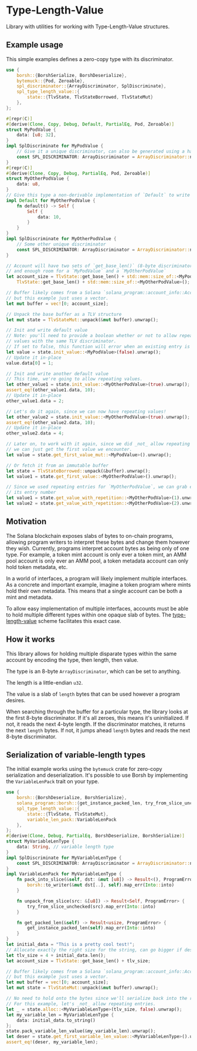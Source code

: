 # Type-Length-Value

Library with utilities for working with Type-Length-Value structures.

## Example usage

This simple examples defines a zero-copy type with its discriminator.

```rust
use {
    borsh::{BorshSerialize, BorshDeserialize},
    bytemuck::{Pod, Zeroable},
    spl_discriminator::{ArrayDiscriminator, SplDiscriminate},
    spl_type_length_value::{
        state::{TlvState, TlvStateBorrowed, TlvStateMut}
    },
};

#[repr(C)]
#[derive(Clone, Copy, Debug, Default, PartialEq, Pod, Zeroable)]
struct MyPodValue {
    data: [u8; 32],
}
impl SplDiscriminate for MyPodValue {
    // Give it a unique discriminator, can also be generated using a hash function
    const SPL_DISCRIMINATOR: ArrayDiscriminator = ArrayDiscriminator::new([1; ArrayDiscriminator::LENGTH]);
}
#[repr(C)]
#[derive(Clone, Copy, Debug, PartialEq, Pod, Zeroable)]
struct MyOtherPodValue {
    data: u8,
}
// Give this type a non-derivable implementation of `Default` to write some data
impl Default for MyOtherPodValue {
    fn default() -> Self {
        Self {
            data: 10,
        }
    }
}
impl SplDiscriminate for MyOtherPodValue {
    // Some other unique discriminator
    const SPL_DISCRIMINATOR: ArrayDiscriminator = ArrayDiscriminator::new([2; ArrayDiscriminator::LENGTH]);
}

// Account will have two sets of `get_base_len()` (8-byte discriminator and 4-byte length),
// and enough room for a `MyPodValue` and a `MyOtherPodValue`
let account_size = TlvState::get_base_len() + std::mem::size_of::<MyPodValue>() + \
    TlvState::get_base_len() + std::mem::size_of::<MyOtherPodValue>();

// Buffer likely comes from a Solana `solana_program::account_info::AccountInfo`,
// but this example just uses a vector.
let mut buffer = vec![0; account_size];

// Unpack the base buffer as a TLV structure
let mut state = TlvStateMut::unpack(&mut buffer).unwrap();

// Init and write default value
// Note: you'll need to provide a boolean whether or not to allow repeating
// values with the same TLV discriminator.
// If set to false, this function will error when an existing entry is detected.
let value = state.init_value::<MyPodValue>(false).unwrap();
// Update it in-place
value.data[0] = 1;

// Init and write another default value
// This time, we're going to allow repeating values.
let other_value1 = state.init_value::<MyOtherPodValue>(true).unwrap();
assert_eq!(other_value1.data, 10);
// Update it in-place
other_value1.data = 2;

// Let's do it again, since we can now have repeating values!
let other_value2 = state.init_value::<MyOtherPodValue>(true).unwrap();
assert_eq!(other_value2.data, 10);
// Update it in-place
other_value2.data = 4;

// Later on, to work with it again, since we did _not_ allow repeating entries,
// we can just get the first value we encounter.
let value = state.get_first_value_mut::<MyPodValue>().unwrap();

// Or fetch it from an immutable buffer
let state = TlvStateBorrowed::unpack(&buffer).unwrap();
let value1 = state.get_first_value::<MyOtherPodValue>().unwrap();

// Since we used repeating entries for `MyOtherPodValue`, we can grab either one by
// its entry number
let value1 = state.get_value_with_repetition::<MyOtherPodValue>(1).unwrap();
let value2 = state.get_value_with_repetition::<MyOtherPodValue>(2).unwrap();

```

## Motivation

The Solana blockchain exposes slabs of bytes to on-chain programs, allowing program
writers to interpret these bytes and change them however they wish. Currently,
programs interpret account bytes as being only of one type. For example, a token
mint account is only ever a token mint, an AMM pool account is only ever an AMM pool,
a token metadata account can only hold token metadata, etc.

In a world of interfaces, a program will likely implement multiple interfaces.
As a concrete and important example, imagine a token program where mints hold
their own metadata. This means that a single account can be both a mint and
metadata.

To allow easy implementation of multiple interfaces, accounts must be able to
hold multiple different types within one opaque slab of bytes. The
[type-length-value](https://en.wikipedia.org/wiki/Type%E2%80%93length%E2%80%93value)
scheme facilitates this exact case.

## How it works

This library allows for holding multiple disparate types within the same account
by encoding the type, then length, then value.

The type is an 8-byte `ArrayDiscriminator`, which can be set to anything.

The length is a little-endian `u32`.

The value is a slab of `length` bytes that can be used however a program desires.

When searching through the buffer for a particular type, the library looks at
the first 8-byte discriminator. If it's all zeroes, this means it's uninitialized.
If not, it reads the next 4-byte length. If the discriminator matches, it returns
the next `length` bytes. If not, it jumps ahead `length` bytes and reads the
next 8-byte discriminator.

## Serialization of variable-length types

The initial example works using the `bytemuck` crate for zero-copy serialization
and deserialization. It's possible to use Borsh by implementing the `VariableLenPack`
trait on your type.

```rust
use {
    borsh::{BorshDeserialize, BorshSerialize},
    solana_program::borsh::{get_instance_packed_len, try_from_slice_unchecked},
    spl_type_length_value::{
        state::{TlvState, TlvStateMut},
        variable_len_pack::VariableLenPack
    },
};
#[derive(Clone, Debug, PartialEq, BorshDeserialize, BorshSerialize)]
struct MyVariableLenType {
    data: String, // variable length type
}
impl SplDiscriminate for MyVariableLenType {
    const SPL_DISCRIMINATOR: ArrayDiscriminator = ArrayDiscriminator::new([5; ArrayDiscriminator::LENGTH]);
}
impl VariableLenPack for MyVariableLenType {
    fn pack_into_slice(&self, dst: &mut [u8]) -> Result<(), ProgramError> {
        borsh::to_writer(&mut dst[..], self).map_err(Into::into)
    }

    fn unpack_from_slice(src: &[u8]) -> Result<Self, ProgramError> {
        try_from_slice_unchecked(src).map_err(Into::into)
    }

    fn get_packed_len(&self) -> Result<usize, ProgramError> {
        get_instance_packed_len(self).map_err(Into::into)
    }
}
let initial_data = "This is a pretty cool test!";
// Allocate exactly the right size for the string, can go bigger if desired
let tlv_size = 4 + initial_data.len();
let account_size = TlvState::get_base_len() + tlv_size;

// Buffer likely comes from a Solana `solana_program::account_info::AccountInfo`,
// but this example just uses a vector.
let mut buffer = vec![0; account_size];
let mut state = TlvStateMut::unpack(&mut buffer).unwrap();

// No need to hold onto the bytes since we'll serialize back into the right place
// For this example, let's _not_ allow repeating entries.
let _ = state.alloc::<MyVariableLenType>(tlv_size, false).unwrap();
let my_variable_len = MyVariableLenType {
    data: initial_data.to_string()
};
state.pack_variable_len_value(&my_variable_len).unwrap();
let deser = state.get_first_variable_len_value::<MyVariableLenType>().unwrap();
assert_eq!(deser, my_variable_len);
```
